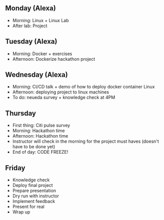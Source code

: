 ## Monday (Alexa)
- Morning: Linux + Linux Lab
- After lab: Project

## Tuesday (Alexa)
- Morning: Docker + exercises
- Afternoon: Dockerize hackathon project

## Wednesday (Alexa)
- Morning: CI/CD talk + demo of how to deploy docker container Linux
- Afternoon: deploying project to linux machines
- To do: neueda survey + knowledge check at 4PM

## Thursday
- First thing: Citi pulse survey
- Morning: Hackathon time
- Afternoon: Hackathon time
- Instructor will check in the morning for the project must haves (doesn't have to be done yet) 
- End of day: CODE FREEZE!

## Friday
- Knowledge check
- Deploy final project
- Prepare presentation
- Dry run with instructor
- Implement feedback
- Present for real
- Wrap up
